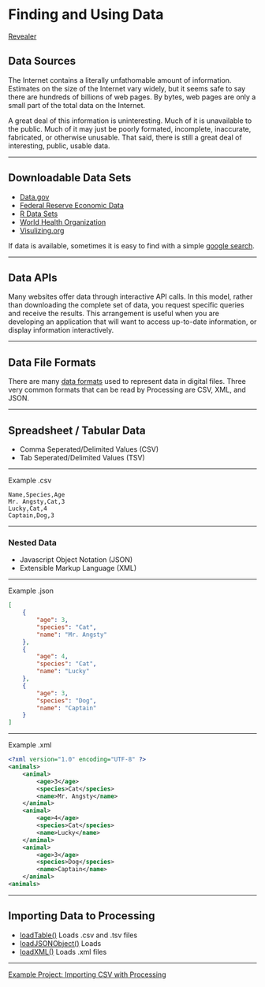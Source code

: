 # Finding and Using Data

[Revealer](http://justinbakse.com/revealer/https://raw.githubusercontent.com/jbakse/psam5600_demos/master/importing_data/lecture_importing.md)

## Data Sources

The Internet contains a literally unfathomable amount of information. Estimates on the size of the Internet vary widely, but it seems safe to say there are hundreds of billions of web pages. By bytes, web pages are only a small part of the total data on the Internet. 

A great deal of this information is uninteresting. Much of it is unavailable to the public. Much of it may just be poorly formated, incomplete, inaccurate, fabricated, or otherwise unusable. That said, there is still a great deal of interesting, public, usable data.

---

## Downloadable Data Sets

- [Data.gov](http://www.data.gov/)
- [Federal Reserve Economic Data](http://research.stlouisfed.org/fred2/)
- [R Data Sets](http://vincentarelbundock.github.io/Rdatasets/)
- [World Health Organization](http://apps.who.int/gho/data/node.main)
- [Visulizing.org](http://www.visualizing.org/data/browse)

If data is available, sometimes it is easy to find with a simple [google search](https://www.google.com/webhp?sourceid=chrome-instant&ion=1&espv=2&ie=UTF-8#safe=off&q=box%20office%20profits%20csv).

---

## Data APIs

Many websites offer data through interactive API calls. In this model, rather than downloading the complete set of data, you request specific queries and receive the results. This arrangement is useful when you are developing an application that will want to access up-to-date information, or display information interactively.


---


## Data File Formats

There are many [data formats](http://en.wikipedia.org/wiki/Comparison_of_data_serialization_formats) used to represent data in digital files. Three very common formats that can be read by Processing are CSV, XML, and JSON.

---

## Spreadsheet / Tabular Data

- Comma Seperated/Delimited Values (CSV)
- Tab Seperated/Delimited Values (TSV)

---

Example .csv

```csv
Name,Species,Age
Mr. Angsty,Cat,3
Lucky,Cat,4
Captain,Dog,3
```

---

### Nested Data

- Javascript Object Notation (JSON)
- Extensible Markup Language (XML)

---

Example .json

```json
[
	{
		"age": 3,
		"species": "Cat",
		"name": "Mr. Angsty"
	},
	{
		"age": 4,
		"species": "Cat",
		"name": "Lucky"
	},
	{
		"age": 3,
		"species": "Dog",
		"name": "Captain"
	}
]
```

---

Example .xml

```xml
<?xml version="1.0" encoding="UTF-8" ?>
<animals>
	<animal>
		<age>3</age>
		<species>Cat</species>
		<name>Mr. Angsty</name>
	</animal>
	<animal>
		<age>4</age>
		<species>Cat</species>
		<name>Lucky</name>
	</animal>
	<animal>
		<age>3</age>
		<species>Dog</species>
		<name>Captain</name>
	</animal>
<animals>
```

------


## Importing Data to Processing

- [loadTable()](http://www.processing.org/reference/loadTable_.html) Loads .csv and .tsv files
- [loadJSONObject()](http://www.processing.org/reference/loadJSONObject_.html) Loads 
- [loadXML()](http://www.processing.org/reference/loadXML_.html) Loads .xml files

---

[Example Project: Importing CSV with Processing](https://github.com/jbakse/psam5600_demos/tree/master/importing_data/example_importing)



